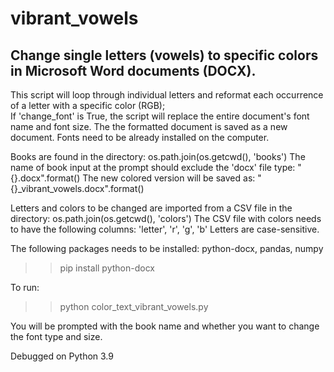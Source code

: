 # vibrant_vowels
Change single letters (vowels) to specific colors in Microsoft Word documents (DOCX).
---
This script will loop through individual letters and reformat each occurrence of a letter with a specific color (RGB);  
If 'change_font' is True, the script will replace the entire document's font name and font size.
The the formatted document is saved as a new document.
Fonts need to be already installed on the computer.

Books are found in the directory: os.path.join(os.getcwd(), 'books')
The name of book input at the prompt should exclude the 'docx' file type: "{}.docx".format()
The new colored version will be saved as: "{}_vibrant_vowels.docx".format()

Letters and colors to be changed are imported from a CSV file in the directory: os.path.join(os.getcwd(), 'colors')
The CSV file with colors needs to have the following columns: 'letter', 'r', 'g', 'b'
Letters are case-sensitive.

The following packages needs to be installed: python-docx, pandas, numpy
>> pip install python-docx

To run:
>> python color_text_vibrant_vowels.py

You will be prompted with the book name and whether you want to change the font type and size.

Debugged on Python 3.9
